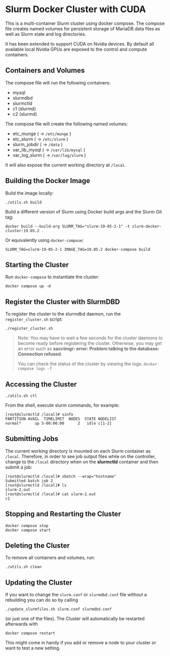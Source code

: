 # Slurm Docker Cluster with CUDA

This is a multi-container Slurm cluster using docker compose.  The compose file
creates named volumes for persistent storage of MariaDB data files as well as
Slurm state and log directories.

It has been extended to support CUDA on Nvidia devices. By default all available local Nvidia GPUs are exposed to the control and compute containers.

## Containers and Volumes

The compose file will run the following containers:

* mysql
* slurmdbd
* slurmctld
* c1 (slurmd)
* c2 (slurmd)

The compose file will create the following named volumes:

* etc_munge         ( -> `/etc/munge`     )
* etc_slurm         ( -> `/etc/slurm`     )
* slurm_jobdir      ( -> `/data`          )
* var_lib_mysql     ( -> `/var/lib/mysql` )
* var_log_slurm     ( -> `/var/log/slurm` )

It will also expose the current working directory at `/local`.

## Building the Docker Image

Build the image locally:

```console
./utils.sh build
```

Build a different version of Slurm using Docker build args and the Slurm Git
tag:

```console
docker build --build-arg SLURM_TAG="slurm-19-05-2-1" -t slurm-docker-cluster:19.05.2 .
```

Or equivalently using `docker-compose`:

```console
SLURM_TAG=slurm-19-05-2-1 IMAGE_TAG=19.05.2 docker-compose build
```


## Starting the Cluster

Run `docker-compose` to instantiate the cluster:

```console
docker compose up -d
```

## Register the Cluster with SlurmDBD

To register the cluster to the slurmdbd daemon, run the `register_cluster.sh`
script:

```console
./register_cluster.sh
```

> Note: You may have to wait a few seconds for the cluster daemons to become
> ready before registering the cluster.  Otherwise, you may get an error such
> as **sacctmgr: error: Problem talking to the database: Connection refused**.
>
> You can check the status of the cluster by viewing the logs: `docker compose
> logs -f`

## Accessing the Cluster

```console
./utils.sh ctl
```

From the shell, execute slurm commands, for example:

```console
[root@slurmctld /local]# sinfo
PARTITION AVAIL  TIMELIMIT  NODES  STATE NODELIST
normal*      up 5-00:00:00      2   idle c[1-2]
```

## Submitting Jobs

The current working directory is mounted on each Slurm container as `/local`.
Therefore, in order to see job output files while on the controller, change to
the `/local` directory when on the **slurmctld** container and then submit a job:

```console
[root@slurmctld /local]# sbatch --wrap="hostname"
Submitted batch job 2
[root@slurmctld /local]# ls
slurm-2.out
[root@slurmctld /local]# cat slurm-2.out
c1
```

## Stopping and Restarting the Cluster

```console
docker compose stop
docker compose start
```

## Deleting the Cluster

To remove all containers and volumes, run:

```console
./utils.sh clean
```
## Updating the Cluster

If you want to change the `slurm.conf` or `slurmdbd.conf` file without a rebuilding you can do so by calling
```console
./update_slurmfiles.sh slurm.conf slurmdbd.conf
```
(or just one of the files).
The Cluster will automatically be restarted afterwards with
```console
docker compose restart
```
This might come in handy if you add or remove a node to your cluster or want to test a new setting.

